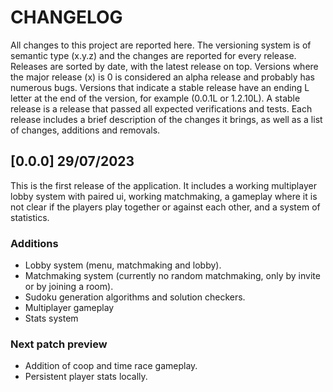 # CHANGELOG

All changes to this project are reported here. The versioning system is of semantic type (x.y.z) and the changes are reported for every release. Releases are sorted by date, with the latest release on top. Versions where the major release (x) is 0 is considered an alpha release and probably has numerous bugs. Versions that indicate a stable release have an ending L letter at the end of the version, for example (0.0.1L or 1.2.10L). A stable release is a release that passed all expected verifications and tests. Each release includes a brief description of the changes it brings, as well as a list of changes, additions and removals.

## [0.0.0] 29/07/2023
This is the first release of the application. It includes a working multiplayer lobby system with paired ui, working matchmaking, a gameplay where it is not clear if the players play together or against each other, and a system of statistics.

### Additions
- Lobby system (menu, matchmaking and lobby).
- Matchmaking system (currently no random matchmaking, only by invite or by joining a room).
- Sudoku generation algorithms and solution checkers.
- Multiplayer gameplay
- Stats system

### Next patch preview
- Addition of coop and time race gameplay.
- Persistent player stats locally.
